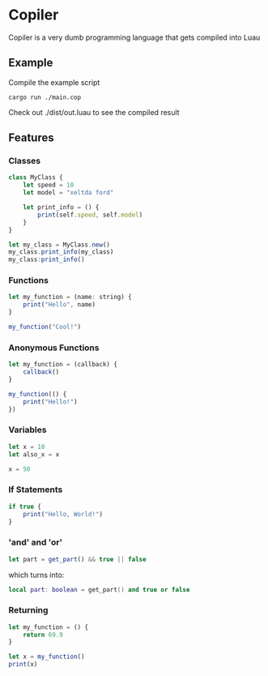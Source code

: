 # Copiler

Copiler is a very dumb programming language that gets compiled into Luau

## Example

Compile the example script

```shell
cargo run ./main.cop
```

Check out ./dist/out.luau to see the compiled result

## Features

### Classes

```js
class MyClass {
    let speed = 10
    let model = "xeltda ford"

    let print_info = () {
        print(self.speed, self.model)
    }
}

let my_class = MyClass.new()
my_class.print_info(my_class)
my_class:print_info()

```

### Functions

```js
let my_function = (name: string) {
    print("Hello", name)
}

my_function("Cool!")
```

### Anonymous Functions

```js
let my_function = (callback) {
    callback()
}

my_function(() {
    print("Hello!")
})
```

### Variables

```js
let x = 10
let also_x = x

x = 50
```

### If Statements

```js
if true {
    print("Hello, World!")
}
```

### 'and' and 'or'

```js
let part = get_part() && true || false
```

which turns into:

```lua
local part: boolean = get_part() and true or false
```

### Returning

```js
let my_function = () {
    return 69.9
}

let x = my_function()
print(x)
```
